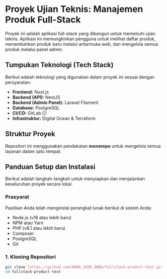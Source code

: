 # Proyek Ujian Teknis: Manajemen Produk Full-Stack

Proyek ini adalah aplikasi full-stack yang dibangun untuk memenuhi ujian teknis. Aplikasi ini memungkinkan pengguna untuk melihat daftar produk, menambahkan produk baru melalui antarmuka web, dan mengelola semua produk melalui panel admin.

## Tumpukan Teknologi (Tech Stack)

Berikut adalah teknologi yang digunakan dalam proyek ini sesuai dengan persyaratan:

* **Frontend:** Nuxt.js
* **Backend (API):** NestJS
* **Backend (Admin Panel):** Laravel Filament
* **Database:** PostgreSQL
* **CI/CD:** GitLab CI
* **Infrastruktur:** Digital Ocean & Terraform

## Struktur Proyek

Repositori ini menggunakan pendekatan **monorepo** untuk mengelola semua layanan dalam satu tempat.

## Panduan Setup dan Instalasi

Berikut adalah langkah-langkah untuk menyiapkan dan menjalankan keseluruhan proyek secara lokal.

### Prasyarat

Pastikan Anda telah menginstal perangkat lunak berikut di sistem Anda:
* Node.js (v18 atau lebih baru)
* NPM atau Yarn
* PHP (v8.1 atau lebih baru)
* Composer
* PostgreSQL
* Git

### 1. Kloning Repositori
```bash
git clone [https://github.com/NAMA_USER_ANDA/fullstack-product-test.git](https://github.com/NAMA_USER_ANDA/fullstack-product-test.git)
cd fullstack-product-test
